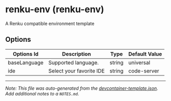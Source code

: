 
# renku-env (renku-env)

A Renku compatible environment template

## Options

| Options Id | Description | Type | Default Value |
|-----|-----|-----|-----|
| baseLanguage | Supported language. | string | universal |
| ide | Select your favorite IDE | string | code-server |



---

_Note: This file was auto-generated from the [devcontainer-template.json](https://github.com/SalimKayal/compute-environment-template/blob/main/templates/renku-env/devcontainer-template.json).  Add additional notes to a `NOTES.md`._

